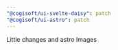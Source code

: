 ```yaml
---
"@cogisoft/ui-svelte-daisy": patch
"@cogisoft/ui-astro": patch
---
```


Little changes and astro Images
